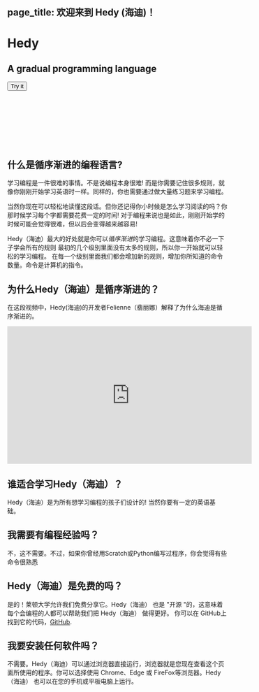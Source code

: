 page_title: 欢迎来到 Hedy (海迪)！
---
<div class="-mx-16 -my-12 px-16 py-8 mb-8 bg-cover flex items-center" style="background-image: url(/images/header.jpg); height: 250px; position: relative;">
  <div class="flex-1">
    <h1 class="font-bold font-slab text-white text-6xl text-shadow-md tracking-wide">Hedy</h1>
    <h2 class="font-sans font-light text-white text-shadow-md tracking-wide my-1">A gradual programming language</h2>
  </div>
  <div class="flex-none">
    <a href="/hedy?lang=zh"><button class="green-btn text-white px-8 py-4">Try it</button></a>
  </div>
</div>

## 什么是循序渐进的编程语言?

学习编程是一件很难的事情。不是说编程本身很难! 而是你需要记住很多规则，就像你刚刚开始学习英语时一样。同样的，你也需要通过做大量练习题来学习编程。

当然你现在可以轻松地读懂这段话。但你还记得你小时候是怎么学习阅读的吗？你那时候学习每个字都需要花费一定的时间!
对于编程来说也是如此，刚刚开始学的时候可能会觉得很难，但以后会变得越来越容易!

Hedy（海迪）最大的好处就是你可以*循序渐进*的学习编程。这意味着你不必一下子学会所有的规则
最初的几个级别里面没有太多的规则，所以你一开始就可以轻松的学习编程。
在每一个级别里面我们都会增加新的规则，增加你所知道的命令数量。命令是计算机的指令。


## 为什么Hedy（海迪）是循序渐进的？

在这段视频中，Hedy(海迪)的开发者Felienne（翡丽娜）解释了为什么海迪是循序渐进的。

<center>
<iframe width="560" height="315" src="https://www.youtube.com/embed/EdqT313rM40" frameborder="0" allow="accelerometer; autoplay; encrypted-media; gyroscope; picture-in-picture" allowfullscreen></iframe>
</center>

## 谁适合学习Hedy（海迪）？

Hedy（海迪）是为所有想学习编程的孩子们设计的! 当然你要有一定的英语基础。


## 我需要有编程经验吗？

不，这不需要。不过，如果你曾经用Scratch或Python编写过程序，你会觉得有些命令很熟悉

## Hedy（海迪）是免费的吗？

是的！莱顿大学允许我们免费分享它。Hedy（海迪） 也是 "开源 "的，这意味着每个会编程的人都可以帮助我们把 Hedy（海迪） 做得更好。
你可以在 GitHub上找到它的代码，[GitHub](https://github.com/Felienne/hedy).

## 我要安装任何软件吗？

不需要。Hedy（海迪）可以通过浏览器直接运行，浏览器就是您现在查看这个页面所使用的程序。你可以选择使用 Chrome、Edge 或 FireFox等浏览器。Hedy（海迪） 也可以在您的手机或平板电脑上运行。

